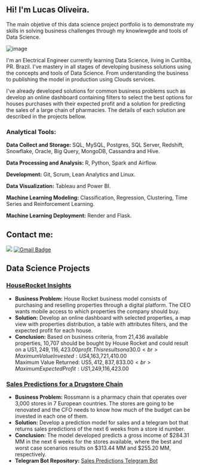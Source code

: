 ## Hi! I'm Lucas Oliveira.
The main objetive of this data science project portfolio is to demonstrate my skills in solving business challenges through my knowlewgde and tools of Data Science.

![image](https://user-images.githubusercontent.com/102837116/210411085-2a630185-a46c-46c1-81c7-88764b5d8c9a.png)

I'm an Electrical Engineer currently learning Data Science, living in Curitiba, PR. Brazil. I've mastery in all stages of developing business solutions using the concepts and tools of Data Science. From understanding the business to publishing the model in production using Clouds services.

I've already developed solutions for common business problems such as develop an online dashboard containing filters to select the best options for houses purchases with their expected profit and a solution for predicting the sales of a large chain of pharmacies.
The details of each solution are described in the projects bellow.

### Analytical Tools:
**Data Collect and Storage:** SQL, MySQL, Postgres, SQL Server, Redshift, Snowflake, Oracle, Big Query, MongoDB, Cassandra and Hive.

**Data Processing and Analysis:** R, Python, Spark and Airflow.

**Development:** Git, Scrum, Lean Analytics and Linux.

**Data Visualization:** Tableau and Power BI.

**Machine Learning Modeling:** Classification, Regression, Clustering, Time Series and Reinforcement Learning.

**Machine Learning Deployment:** Render and Flask.

## Contact me:
[<img src="https://img.shields.io/badge/linkedin-%230077B5.svg?&style=for-the-badge&logo=linkedin&logoColor=white" />](https://www.linkedin.com/in/lucas-oliveira-zng/)
[![Gmail Badge](https://img.shields.io/badge/Gmail-D14836?style=for-the-badge&logo=gmail&logoColor=white&link=mailto:lucasoliveira194@gmail.com)](mailto:lucasoliveira194@gmail.com)

## Data Science Projects

### [HouseRocket Insights](https://github.com/LucasZng/HouseRocket_Data_Analysis)
* **Business Problem:** House Rocket business model consists of purchasing and reselling properties through a digital platform. The CEO wants mobile access to which properties the company should buy.
* **Solution:** Develop an online dashboard with selected properties, a map view with properties distribution, a table with attributes filters, and the expected profit for each house.
* **Conclusion:** Based on business criteria, from 21,436 available properties, 10,707 should be bought by House Rocket and could result on a US$1,249,116,423.00 profit. This results on a 30.0 % gross revenue.
<br>Maximum Value Invested: US$4,163,721,410.00<br>
Maximum Value Returned: US$5,412,837,833.00<br>
Maximum Expected Profit: US$1,249,116,423.00<br>

### [Sales Predictions for a Drugstore Chain](https://github.com/LucasZng/Rossmann_Sales_Predict)
* **Business Problem:** Rossmann is a pharmacy chain that operates over 3,000 stores in 7 European countries. The stores are going to be renovated and the CFO needs to know how much of the budget can be invested in each one of them.
* **Solution:** Develop a prediction model for sales and a telegram bot that returns sales predictions of the next 6 weeks from a store id number.
* **Conclusion:** The model developed predicts a gross income of $284.31 MM in the next 6 weeks for the stores available, where the best and worst case scenarios results on $313.44 MM and $255.20 MM, respectively. 
* **Telegram Bot Repository:** [Sales Predictions Telegram Bot](https://github.com/LucasZng/Rossmann_Bot)
